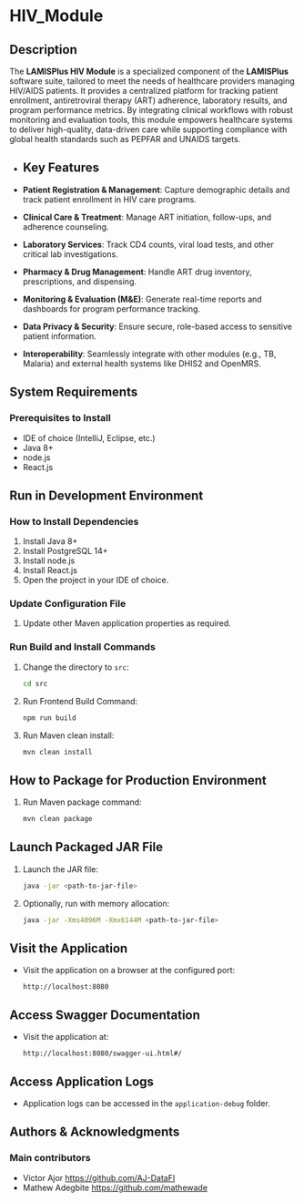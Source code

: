 #  HIV_Module
## Description
The **LAMISPlus HIV Module** is a specialized component of the **LAMISPlus** software suite, tailored to meet the needs of healthcare providers managing HIV/AIDS patients. It provides a centralized platform for tracking patient enrollment, antiretroviral therapy (ART) adherence, laboratory results, and program performance metrics. By integrating clinical workflows with robust monitoring and evaluation tools, this module empowers healthcare systems to deliver high-quality, data-driven care while supporting compliance with global health standards such as PEPFAR and UNAIDS targets.

- ## Key Features

- **Patient Registration & Management**: Capture demographic details and track patient enrollment in HIV care programs.
- **Clinical Care & Treatment**: Manage ART initiation, follow-ups, and adherence counseling.
- **Laboratory Services**: Track CD4 counts, viral load tests, and other critical lab investigations.
- **Pharmacy & Drug Management**: Handle ART drug inventory, prescriptions, and dispensing.
- **Monitoring & Evaluation (M&E)**: Generate real-time reports and dashboards for program performance tracking.
- **Data Privacy & Security**: Ensure secure, role-based access to sensitive patient information.
- **Interoperability**: Seamlessly integrate with other modules (e.g., TB, Malaria) and external health systems like DHIS2 and OpenMRS.
  
## System Requirements

### Prerequisites to Install
- IDE of choice (IntelliJ, Eclipse, etc.)
- Java 8+
- node.js
- React.js
## Run in Development Environment

### How to Install Dependencies
1. Install Java 8+
2. Install PostgreSQL 14+
3. Install node.js
4. Install React.js
5. Open the project in your IDE of choice.

### Update Configuration File
1. Update other Maven application properties as required.

### Run Build and Install Commands
1. Change the directory to `src`:
    ```bash
    cd src
    ```
2. Run Frontend Build Command:
    ```bash
    npm run build
    ```
3. Run Maven clean install:
    ```bash
    mvn clean install
    ```

## How to Package for Production Environment
1. Run Maven package command:
    ```bash
    mvn clean package
    ```

## Launch Packaged JAR File
1. Launch the JAR file:
    ```bash
    java -jar <path-to-jar-file>
    ```
2. Optionally, run with memory allocation:
    ```bash
    java -jar -Xms4096M -Xmx6144M <path-to-jar-file>
    ```

## Visit the Application
- Visit the application on a browser at the configured port:
    ```
    http://localhost:8080
    ```

## Access Swagger Documentation
- Visit the application at:
    ```
    http://localhost:8080/swagger-ui.html#/
    ```

## Access Application Logs
- Application logs can be accessed in the `application-debug` folder.

## Authors & Acknowledgments
### Main contributors
- Victor Ajor   https://github.com/AJ-DataFI
- Mathew Adegbite https://github.com/mathewade 
